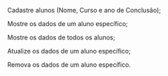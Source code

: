Cadastre alunos (Nome, Curso e ano de Conclusão);

Mostre os dados de um aluno específico;

Mostre os dados de todos os alunos;

Atualize os dados de um aluno específico;

Remova os dados de um aluno específico.